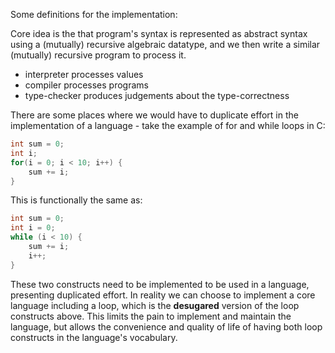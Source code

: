 Some definitions for the implementation:

Core idea is the that program's syntax is represented as abstract
syntax using a (mutually) recursive algebraic datatype, and we then
write a similar (mutually) recursive program to process it.

* interpreter processes values
* compiler processes programs 
* type-checker produces judgements about the type-correctness

There are some places where we would have to duplicate effort in the
implementation of a language - take the example of for and while loops 
in C: 

```C
int sum = 0;
int i;
for(i = 0; i < 10; i++) {
    sum += i;
}
```
This is functionally the same as: 

```C
int sum = 0;
int i = 0;
while (i < 10) {
    sum += i;
    i++;
}
```

These two constructs need to be implemented to be used in a language,
presenting duplicated effort. In reality we can choose to implement a
core language including a loop, which is the **desugared** version of
the loop constructs above. This limits the pain to implement and
maintain the language, but allows the convenience and quality of life of
having both loop constructs in the language's vocabulary.


